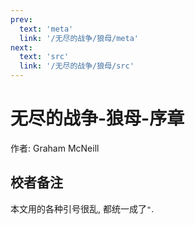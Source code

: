 ```yaml
---
prev:
  text: 'meta'
  link: '/无尽的战争/狼母/meta'
next:
  text: 'src'
  link: '/无尽的战争/狼母/src'
---
```


# 无尽的战争-狼母-序章

作者: Graham McNeill

## 校者备注

本文用的各种引号很乱, 都统一成了`"`.

